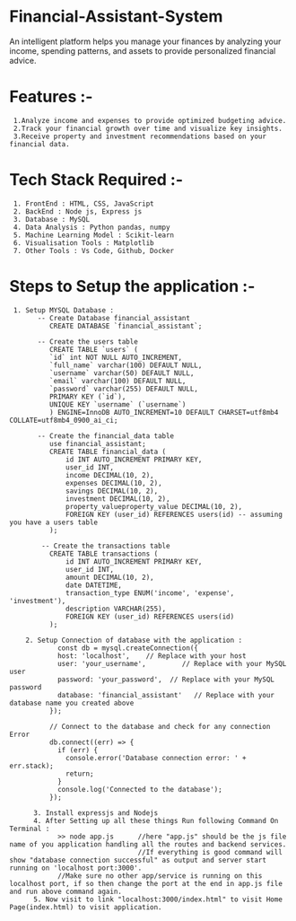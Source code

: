 # Financial-Assistant-System
An intelligent platform helps you manage your finances by analyzing your income, spending patterns, and assets to provide personalized financial advice.

# Features :-
     1.Analyze income and expenses to provide optimized budgeting advice.
     2.Track your financial growth over time and visualize key insights.
     3.Receive property and investment recommendations based on your financial data.

# Tech Stack Required :-
     1. FrontEnd : HTML, CSS, JavaScript
     2. BackEnd : Node js, Express js
     3. Database : MySQL
     4. Data Analysis : Python pandas, numpy
     5. Machine Learning Model : Scikit-learn
     6. Visualisation Tools : Matplotlib
     7. Other Tools : Vs Code, Github, Docker

# Steps to Setup the application :-
     1. Setup MYSQL Database :
           -- Create Database financial_assistant
              CREATE DATABASE `financial_assistant`;

           -- Create the users table
              CREATE TABLE `users` (
              `id` int NOT NULL AUTO_INCREMENT,
              `full_name` varchar(100) DEFAULT NULL,
              `username` varchar(50) DEFAULT NULL,
              `email` varchar(100) DEFAULT NULL,
              `password` varchar(255) DEFAULT NULL,
              PRIMARY KEY (`id`),
              UNIQUE KEY `username` (`username`)
              ) ENGINE=InnoDB AUTO_INCREMENT=10 DEFAULT CHARSET=utf8mb4 COLLATE=utf8mb4_0900_ai_ci;

           -- Create the financial_data table
              use financial_assistant;
              CREATE TABLE financial_data (
                  id INT AUTO_INCREMENT PRIMARY KEY,
                  user_id INT,
                  income DECIMAL(10, 2),
                  expenses DECIMAL(10, 2),
                  savings DECIMAL(10, 2),
                  investment DECIMAL(10, 2),
                  property_valueproperty_value DECIMAL(10, 2),
                  FOREIGN KEY (user_id) REFERENCES users(id) -- assuming you have a users table
              );
              
            -- Create the transactions table
              CREATE TABLE transactions (
                  id INT AUTO_INCREMENT PRIMARY KEY,
                  user_id INT,
                  amount DECIMAL(10, 2),
                  date DATETIME,
                  transaction_type ENUM('income', 'expense', 'investment'),
                  description VARCHAR(255),
                  FOREIGN KEY (user_id) REFERENCES users(id)
              );

        2. Setup Connection of database with the application : 
                const db = mysql.createConnection({
                host: 'localhost',    // Replace with your host
                user: 'your_username',         // Replace with your MySQL user
                password: 'your_password',  // Replace with your MySQL password
                database: 'financial_assistant'   // Replace with your database name you created above
              });
            
              // Connect to the database and check for any connection Error
              db.connect((err) => {
                if (err) {
                  console.error('Database connection error: ' + err.stack);
                  return;
                }
                console.log('Connected to the database');
              });

          3. Install expressjs and Nodejs
          4. After Setting up all these things Run following Command On Terminal : 
                >> node app.js      //here "app.js" should be the js file name of you application handling all the routes and backend services.
                                    //If everything is good command will show "database connection successful" as output and server start running on 'localhost port:3000'.
                //Make sure no other app/service is running on this localhost port, if so then change the port at the end in app.js file and run above command again.
          5. Now visit to link "localhost:3000/index.html" to visit Home Page(index.html) to visit application.
